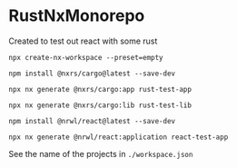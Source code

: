 # RustNxMonorepo

Created to test out react with some rust

`npx create-nx-workspace --preset=empty`

`npm install @nxrs/cargo@latest --save-dev`

`npx nx generate @nxrs/cargo:app rust-test-app`

`npx nx generate @nxrs/cargo:lib rust-test-lib`

`npm install @nrwl/react@latest --save-dev`

`npx nx generate @nrwl/react:application react-test-app`

See the name of the projects in `./workspace.json`
